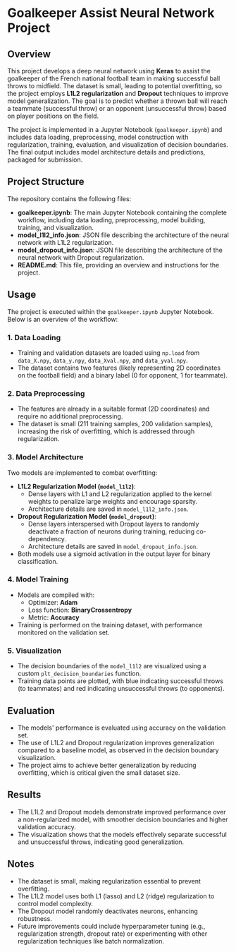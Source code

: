 # Goalkeeper Assist Neural Network Project

## Overview
This project develops a deep neural network using **Keras** to assist the goalkeeper of the French national football team in making successful ball throws to midfield. The dataset is small, leading to potential overfitting, so the project employs **L1L2 regularization** and **Dropout** techniques to improve model generalization. The goal is to predict whether a thrown ball will reach a teammate (successful throw) or an opponent (unsuccessful throw) based on player positions on the field.

The project is implemented in a Jupyter Notebook (`goalkeeper.ipynb`) and includes data loading, preprocessing, model construction with regularization, training, evaluation, and visualization of decision boundaries. The final output includes model architecture details and predictions, packaged for submission.

## Project Structure
The repository contains the following files:
- **goalkeeper.ipynb**: The main Jupyter Notebook containing the complete workflow, including data loading, preprocessing, model building, training, and visualization.
- **model_l1l2_info.json**: JSON file describing the architecture of the neural network with L1L2 regularization.
- **model_dropout_info.json**: JSON file describing the architecture of the neural network with Dropout regularization.
- **README.md**: This file, providing an overview and instructions for the project.

## Usage
The project is executed within the `goalkeeper.ipynb` Jupyter Notebook. Below is an overview of the workflow:

### 1. Data Loading
- Training and validation datasets are loaded using `np.load` from `data_X.npy`, `data_y.npy`, `data_Xval.npy`, and `data_yval.npy`.
- The dataset contains two features (likely representing 2D coordinates on the football field) and a binary label (0 for opponent, 1 for teammate).

### 2. Data Preprocessing
- The features are already in a suitable format (2D coordinates) and require no additional preprocessing.
- The dataset is small (211 training samples, 200 validation samples), increasing the risk of overfitting, which is addressed through regularization.

### 3. Model Architecture
Two models are implemented to combat overfitting:
- **L1L2 Regularization Model (`model_l1l2`)**:
  - Dense layers with L1 and L2 regularization applied to the kernel weights to penalize large weights and encourage sparsity.
  - Architecture details are saved in `model_l1l2_info.json`.
- **Dropout Regularization Model (`model_dropout`)**:
  - Dense layers interspersed with Dropout layers to randomly deactivate a fraction of neurons during training, reducing co-dependency.
  - Architecture details are saved in `model_dropout_info.json`.
- Both models use a sigmoid activation in the output layer for binary classification.

### 4. Model Training
- Models are compiled with:
  - Optimizer: **Adam**
  - Loss function: **BinaryCrossentropy**
  - Metric: **Accuracy**
- Training is performed on the training dataset, with performance monitored on the validation set.

### 5. Visualization
- The decision boundaries of the `model_l1l2` are visualized using a custom `plt_decision_boundaries` function.
- Training data points are plotted, with blue indicating successful throws (to teammates) and red indicating unsuccessful throws (to opponents).

## Evaluation
- The models' performance is evaluated using accuracy on the validation set.
- The use of L1L2 and Dropout regularization improves generalization compared to a baseline model, as observed in the decision boundary visualization.
- The project aims to achieve better generalization by reducing overfitting, which is critical given the small dataset size.

## Results
- The L1L2 and Dropout models demonstrate improved performance over a non-regularized model, with smoother decision boundaries and higher validation accuracy.
- The visualization shows that the models effectively separate successful and unsuccessful throws, indicating good generalization.

## Notes
- The dataset is small, making regularization essential to prevent overfitting.
- The L1L2 model uses both L1 (lasso) and L2 (ridge) regularization to control model complexity.
- The Dropout model randomly deactivates neurons, enhancing robustness.
- Future improvements could include hyperparameter tuning (e.g., regularization strength, dropout rate) or experimenting with other regularization techniques like batch normalization.
